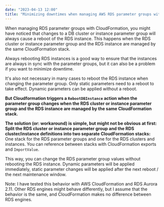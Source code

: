 ```yaml
---
date: "2023-04-13 12:00"
title: "Minimizing downtimes when managing AWS RDS parameter groups with CloudFormation"
---
```


When managing RDS parameter groups with CloudFormation, you might have noticed that changes to a DB cluster or instance parameter group will always cause a reboot of the RDS instance. This happens when the RDS cluster or instance parameter group and the RDS instance are managed by the same CloudFormation stack.

Always rebooting RDS instances is a good way to ensure that the instances are always in sync with the parameter groups, but it can also be a problem if you want to minimize downtime.

It's also not necessary in many cases to reboot the RDS instance when changing the parameter group. Only static parameters need to a reboot to take effect. Dynamic parameters can be applied without a reboot.

**But Cloudformation triggers a `RebootDBInstance` action when the parameter group changes when the RDS cluster or instance parameter group and the RDS instance are managed by the same CloudFormation stack.**

**The solution (or: workaround) is simple, but might not be obvious at first: Split the RDS cluster or instance parameter group and the RDS cluster/instance definitions into two separate CloudFormation stacks:** One stack for the RDS parameter groups and one for the RDS clusters and instances. You can reference between stacks with CloudFormation exports and `ImportValue`.

This way, you can change the RDS parameter group values without rebooting the RDS instance. Dynamic parameters will be applied immediately, static parameter changes will be applied after the next reboot / the next maintenance window.

Note: I have tested this behavior with AWS CloudFormation and RDS Aurora 2.11. Other RDS engines might behave differently, but I assume that the behavior is the same, and CloudFormation makes no difference between RDS engines.
